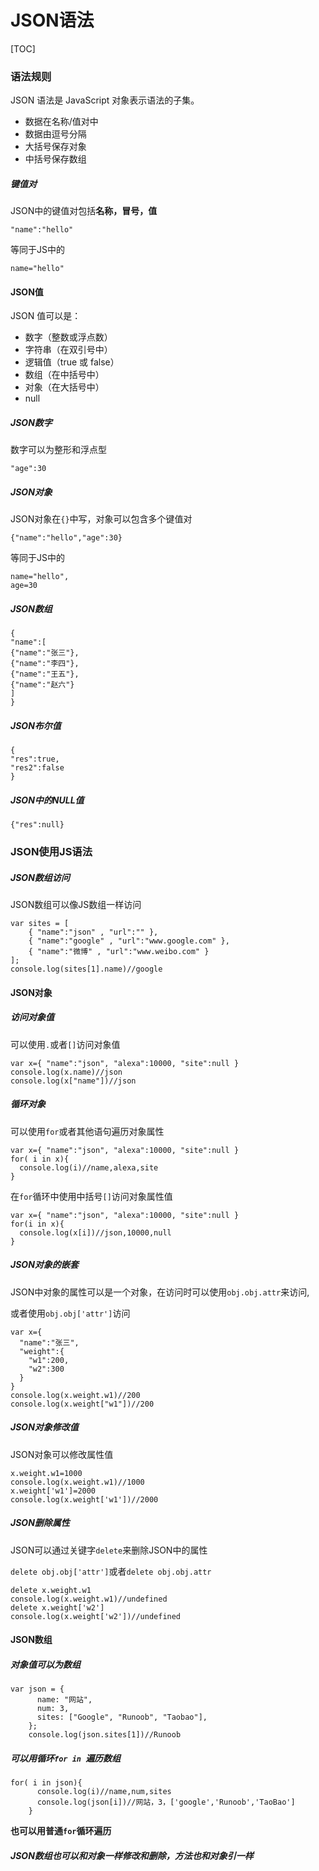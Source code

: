 # JSON语法



[TOC]

### 语法规则

JSON 语法是 JavaScript 对象表示语法的子集。

- 数据在名称/值对中
- 数据由逗号分隔
- 大括号保存对象
- 中括号保存数组

##### 键值对

JSON中的键值对包括**名称，冒号，值**

```
"name":"hello"
```

等同于JS中的

```
name="hello"
```

#### JSON值

JSON 值可以是：

- 数字（整数或浮点数）
- 字符串（在双引号中）
- 逻辑值（true 或 false）
- 数组（在中括号中）
- 对象（在大括号中）
- null

##### JSON数字

数字可以为整形和浮点型

```
"age":30
```

##### JSON对象

JSON对象在`{}`中写，对象可以包含多个键值对

```
{"name":"hello","age":30}
```

等同于JS中的

```
name="hello",
age=30
```

##### JSON数组

```
{
"name":[
{"name":"张三"},
{"name":"李四"},
{"name":"王五"},
{"name":"赵六"}
]
}
```

##### JSON布尔值

```
{
"res":true,
"res2":false
}
```

##### JSON中的NULL值

```
{"res":null}
```

### JSON使用JS语法

##### JSON数组访问

JSON数组可以像JS数组一样访问

```
var sites = [
    { "name":"json" , "url":"" }, 
    { "name":"google" , "url":"www.google.com" }, 
    { "name":"微博" , "url":"www.weibo.com" }
];
console.log(sites[1].name)//google
```

#### JSON对象

##### 访问对象值

可以使用`.`或者`[]`访问对象值

```
var x={ "name":"json", "alexa":10000, "site":null }
console.log(x.name)//json
console.log(x["name"])//json
```

##### 循环对象

可以使用`for`或者其他语句遍历对象属性

```
var x={ "name":"json", "alexa":10000, "site":null }
for( i in x){
  console.log(i)//name,alexa,site
}
```

在`for`循环中使用中括号`[]`访问对象属性值

```
var x={ "name":"json", "alexa":10000, "site":null }
for(i in x){
  console.log(x[i])//json,10000,null
}
```

##### JSON对象的嵌套

JSON中对象的属性可以是一个对象，在访问时可以使用`obj.obj.attr`来访问,

或者使用`obj.obj['attr']`访问

```
var x={
  "name":"张三",
  "weight":{
    "w1":200,
    "w2":300
  }
}
console.log(x.weight.w1)//200
console.log(x.weight["w1"])//200
```

##### JSON对象修改值

JSON对象可以修改属性值

```
x.weight.w1=1000
console.log(x.weight.w1)//1000
x.weight['w1']=2000
console.log(x.weight['w1'])//2000
```

##### JSON删除属性

JSON可以通过关键字`delete`来删除JSON中的属性

`delete obj.obj['attr']`或者`delete obj.obj.attr`

```
delete x.weight.w1
console.log(x.weight.w1)//undefined
delete x.weight['w2']
console.log(x.weight['w2'])//undefined
```

#### JSON数组

##### 对象值可以为数组

```
var json = {
      name: "网站",
      num: 3,
      sites: ["Google", "Runoob", "Taobao"],
    };
    console.log(json.sites[1])//Runoob
```

##### 可以用循环`for in `遍历数组

```
for( i in json){
      console.log(i)//name,num,sites
      console.log(json[i])//网站，3，['google','Runoob','TaoBao']
    }
```

**也可以用普通`for`循环遍历**

##### JSON数组也可以和对象一样修改和删除，方法也和对象引一样
